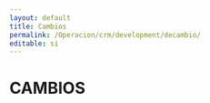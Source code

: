 ```yaml
---
layout: default
title: Cambios
permalink: /Operacion/crm/development/decambio/
editable: si
---
```


# CAMBIOS

